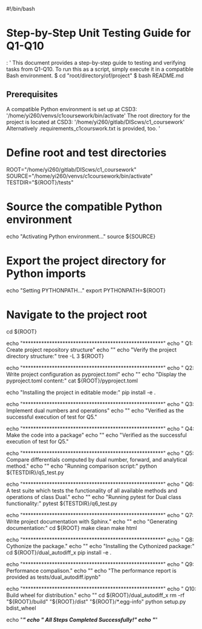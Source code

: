 #!/bin/bash
# Step-by-Step Unit Testing Guide for Q1-Q10
: '
This document provides a step-by-step guide to testing and verifying tasks from Q1-Q10. To run this as a script, simply execute it in a compatible Bash environment.
$ cd "root/directory/of/project"
$ bash README.md

## Prerequisites
A compatible Python environment is set up at CSD3: '/home/yi260/venvs/c1coursework/bin/activate'
The root directory for the project is located at CSD3: '/home/yi260/gitlab/DIScws/c1_coursework'
Alternatively .requirements_c1courswork.txt is provided, too.
'
# Define root and test directories
ROOT="/home/yi260/gitlab/DIScws/c1_coursework"
SOURCE="/home/yi260/venvs/c1coursework/bin/activate"
TESTDIR="${ROOT}/tests"

# Source the compatible Python environment
echo "Activating Python environment..."
source ${SOURCE}

# Export the project directory for Python imports
echo "Setting PYTHONPATH..."
export PYTHONPATH=${ROOT}

# Navigate to the project root
cd ${ROOT}

echo "*****************************************************"
echo "   Q1: Create project repository structure"
echo ""
echo "Verify the project directory structure:"
tree -L 3 ${ROOT}

echo "*****************************************************"
echo "   Q2: Write project configuration as pyproject.toml"
echo ""
echo "Display the pyproject.toml content:"
cat ${ROOT}/pyproject.toml

echo "Installing the project in editable mode:"
pip install -e .

echo "*****************************************************"
echo "  Q3: Implement dual numbers and operations"
echo ""
echo "Verified as the successful execution of test for Q5."

echo "*****************************************************"
echo "   Q4: Make the code into a package"
echo ""
echo "Verified as the successful execution of test for Q5."

echo "*****************************************************"
echo "   Q5: Compare differentials computed by dual number, forward, and analytical method."
echo ""
echo "Running comparison script:"
python ${TESTDIR}/q5_test.py

echo "*****************************************************"
echo "   Q6: A test suite which tests the functionality of all available methods and operations of class Dual."
echo ""
echo "Running pytest for Dual class functionality:"
pytest ${TESTDIR}/q6_test.py

echo "*****************************************************"
echo "   Q7: Write project documentation with Sphinx."
echo ""
echo "Generating documentation:"
cd ${ROOT}
make clean
make html

echo "*****************************************************"
echo "   Q8: Cythonize the package."
echo ""
echo "Installing the Cythonized package:"
cd ${ROOT}/dual_autodiff_x
pip install -e .

echo "*****************************************************"
echo "   Q9: Performance compalison."
echo ""
echo "The performance report is provided as tests/dual_autodiff.ipynb"

echo "*****************************************************"
echo "   Q10: Build wheel for distribution."
echo ""
cd ${ROOT}/dual_autodiff_x
rm -rf "${ROOT}/build" "${ROOT}/dist" "${ROOT}/*.egg-info"
python setup.py bdist_wheel

echo "*****************************************************"
echo "   All Steps Completed Successfully!"
echo "*****************************************************"
